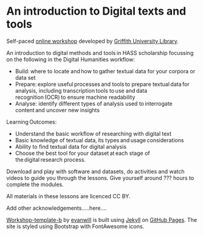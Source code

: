 # An introduction to Digital texts and tools
Self-paced [online workshop](https://griffithunilibrary.github.io/...../) developed by [Griffith University Library](https://www.griffith.edu.au/library).

An introduction to digital methods and tools in HASS scholarship focussing on the following in the Digital Humanities workflow:  
- Build: where to locate and how to gather textual data for your corpora or data set   
- Prepare: explore useful processes and tools to prepare textual data for analysis, including transcription tools to use and data recognition (OCR) to ensure machine readability  
- Analyse: identify different types of analysis used to interrogate content and uncover new insights

Learning Outcomes:  
- Understand the basic workflow of researching with digital text  
- Basic knowledge of textual data, its types and usage considerations   
- Ability to find textual data for digital analysis  
- Choose the best tool for your dataset at each stage of the digital research process.  
    
Download and play with software and datasets, do activities and watch videos to guide you through the lessons. Give yourself around ??? hours to complete the modules.

All materials in these lessons are licenced CC BY.

Add other acknowledgements.....here....

[Workshop-template-b](https://github.com/evanwill/workshop-template-b) by [evanwill](https://github.com/evanwill) is built using [Jekyll](https://jekyllrb.com/) on [GitHub Pages](https://pages.github.com/). The site is styled using Bootstrap with FontAwesome icons.
